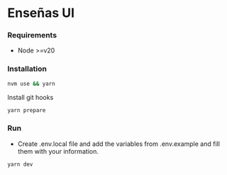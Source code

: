 # Enseñas UI

### Requirements

- Node >=v20

### Installation

```bash
nvm use && yarn
```

Install git hooks

```bash
yarn prepare
```

### Run

- Create .env.local file and add the variables from .env.example and fill them with your information.

```bash
yarn dev
```

